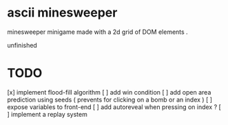 # ascii minesweeper
minesweeper minigame made with a 2d grid of DOM elements .

unfinished
# TODO
[x] implement flood-fill algorithm
[ ] add win condition
[ ] add open area prediction using seeds ( prevents for clicking on a bomb or an index )
[ ] expose variables to front-end
[ ] add autoreveal when pressing on index ?
[ ] implement a replay system
